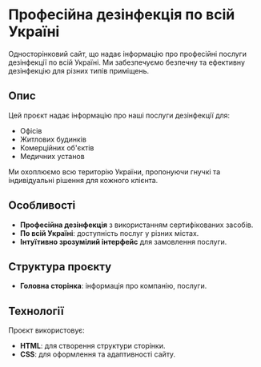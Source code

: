 # Професійна дезінфекція по всій Україні

Односторінковий сайт, що надає інформацію про професійні послуги дезінфекції по всій Україні. Ми забезпечуємо безпечну та ефективну дезінфекцію для різних типів приміщень.

## Опис

Цей проєкт надає інформацію про наші послуги дезінфекції для:
- Офісів
- Житлових будинків
- Комерційних об'єктів
- Медичних установ

Ми охоплюємо всю територію України, пропонуючи гнучкі та індивідуальні рішення для кожного клієнта.

## Особливості

- **Професійна дезінфекція** з використанням сертифікованих засобів.
- **По всій Україні**: доступність послуг у різних містах.
- **Інтуїтивно зрозумілий інтерфейс** для замовлення послуги.

## Структура проєкту

- **Головна сторінка**: інформація про компанію, послуги.

## Технології

Проєкт використовує:
- **HTML**: для створення структури сторінки.
- **CSS**: для оформлення та адаптивності сайту.
